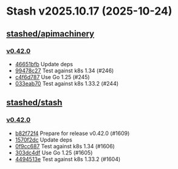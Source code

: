 # Stash v2025.10.17 (2025-10-24)


## [stashed/apimachinery](https://github.com/stashed/apimachinery)

### [v0.42.0](https://github.com/stashed/apimachinery/releases/tag/v0.42.0)

- [46651bfb](https://github.com/stashed/apimachinery/commit/46651bfb) Update deps
- [99478c27](https://github.com/stashed/apimachinery/commit/99478c27) Test against k8s 1.34 (#246)
- [c4f6d787](https://github.com/stashed/apimachinery/commit/c4f6d787) Use Go 1.25 (#245)
- [033eab70](https://github.com/stashed/apimachinery/commit/033eab70) Test against k8s 1.33.2 (#244)



## [stashed/stash](https://github.com/stashed/stash)

### [v0.42.0](https://github.com/stashed/stash/releases/tag/v0.42.0)

- [b82f72f4](https://github.com/stashed/stash/commit/b82f72f4e) Prepare for release v0.42.0 (#1609)
- [1570f2dc](https://github.com/stashed/stash/commit/1570f2dca) Update deps
- [0f9cc687](https://github.com/stashed/stash/commit/0f9cc6874) Test against k8s 1.34 (#1606)
- [303dc4df](https://github.com/stashed/stash/commit/303dc4dfe) Use Go 1.25 (#1605)
- [4494513e](https://github.com/stashed/stash/commit/4494513eb) Test against k8s 1.33.2 (#1604)



